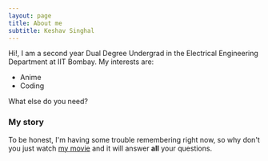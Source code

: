 ```yaml
---
layout: page
title: About me
subtitle: Keshav Singhal
---
```


Hi!, I am a second year Dual Degree Undergrad in the Electrical Engineering Department at IIT Bombay.
My interests are:

- Anime
- Coding

What else do you need?

### My story

To be honest, I'm having some trouble remembering right now, so why don't you just watch [my movie](https://en.wikipedia.org/wiki/The_Princess_Bride_%28film%29) and it will answer **all** your questions.
